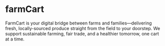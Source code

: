 # farmCart
FarmCart is your digital bridge between farms and families—delivering fresh, locally-sourced produce straight from the field to your doorstep. We support sustainable farming, fair trade, and a healthier tomorrow, one cart at a time.
